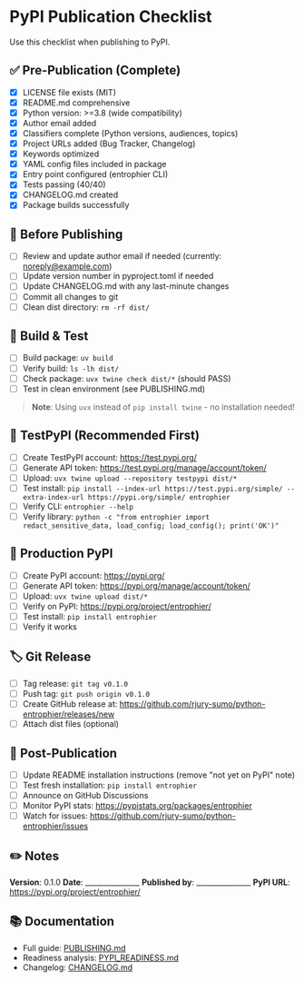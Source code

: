 # PyPI Publication Checklist

Use this checklist when publishing to PyPI.

## ✅ Pre-Publication (Complete)

- [x] LICENSE file exists (MIT)
- [x] README.md comprehensive
- [x] Python version: >=3.8 (wide compatibility)
- [x] Author email added
- [x] Classifiers complete (Python versions, audiences, topics)
- [x] Project URLs added (Bug Tracker, Changelog)
- [x] Keywords optimized
- [x] YAML config files included in package
- [x] Entry point configured (entrophier CLI)
- [x] Tests passing (40/40)
- [x] CHANGELOG.md created
- [x] Package builds successfully

## 📝 Before Publishing

- [ ] Review and update author email if needed (currently: noreply@example.com)
- [ ] Update version number in pyproject.toml if needed
- [ ] Update CHANGELOG.md with any last-minute changes
- [ ] Commit all changes to git
- [ ] Clean dist directory: `rm -rf dist/`

## 🔨 Build & Test

- [ ] Build package: `uv build`
- [ ] Verify build: `ls -lh dist/`
- [ ] Check package: `uvx twine check dist/*` (should PASS)
- [ ] Test in clean environment (see PUBLISHING.md)

> **Note**: Using `uvx` instead of `pip install twine` - no installation needed!

## 🧪 TestPyPI (Recommended First)

- [ ] Create TestPyPI account: https://test.pypi.org/
- [ ] Generate API token: https://test.pypi.org/manage/account/token/
- [ ] Upload: `uvx twine upload --repository testpypi dist/*`
- [ ] Test install: `pip install --index-url https://test.pypi.org/simple/ --extra-index-url https://pypi.org/simple/ entrophier`
- [ ] Verify CLI: `entrophier --help`
- [ ] Verify library: `python -c "from entrophier import redact_sensitive_data, load_config; load_config(); print('OK')"`

## 🚀 Production PyPI

- [ ] Create PyPI account: https://pypi.org/
- [ ] Generate API token: https://pypi.org/manage/account/token/
- [ ] Upload: `uvx twine upload dist/*`
- [ ] Verify on PyPI: https://pypi.org/project/entrophier/
- [ ] Test install: `pip install entrophier`
- [ ] Verify it works

## 🏷️ Git Release

- [ ] Tag release: `git tag v0.1.0`
- [ ] Push tag: `git push origin v0.1.0`
- [ ] Create GitHub release at: https://github.com/rjury-sumo/python-entrophier/releases/new
- [ ] Attach dist files (optional)

## 📢 Post-Publication

- [ ] Update README installation instructions (remove "not yet on PyPI" note)
- [ ] Test fresh installation: `pip install entrophier`
- [ ] Announce on GitHub Discussions
- [ ] Monitor PyPI stats: https://pypistats.org/packages/entrophier
- [ ] Watch for issues: https://github.com/rjury-sumo/python-entrophier/issues

## ✏️ Notes

**Version**: 0.1.0
**Date**: _______________
**Published by**: _______________
**PyPI URL**: https://pypi.org/project/entrophier/

## 📚 Documentation

- Full guide: [PUBLISHING.md](PUBLISHING.md)
- Readiness analysis: [PYPI_READINESS.md](PYPI_READINESS.md)
- Changelog: [CHANGELOG.md](CHANGELOG.md)
